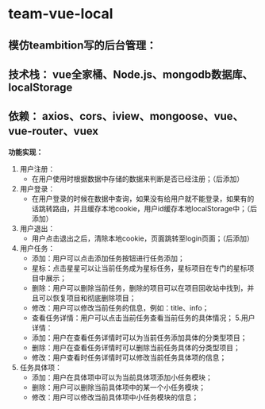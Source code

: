 # team-vue-local

## 模仿teambition写的后台管理：

**技术栈：** vue全家桶、Node.js、mongodb数据库、localStorage
----------
**依赖：** axios、cors、iview、mongoose、vue、vue-router、vuex
----------
**功能实现：**
  1. 用户注册：
      - 在用户使用时根据数据中存储的数据来判断是否已经注册；（后添加）
  2. 用户登录：
      - 在用户登录的时候在数据中查询，如果没有给用户就不能登录，如果有的话跳转路由，并且缓存本地cookie，用户id缓存本地localStorage中；（后添加）
  3. 用户退出：
      - 用户点击退出之后，清除本地cookie，页面跳转至login页面；（后添加）
  4. 用户任务：
      - 添加：用户可以点击添加任务按钮进行任务添加；
      - 星标：点击星星可以让当前任务成为星标任务，星标项目在专门的星标项目中展示；
      - 删除：用户可以删除当前任务，删除的项目可以在项目回收站中找到，并且可以恢复项目和彻底删除项目；
      - 修改：用户可以修改当前任务的信息，例如：title、info；
      - 查看任务详情：用户可以点击当前任务查看当前任务的具体情况；
  5.用户详情：
      - 添加：用户在查看任务详情时可以为当前任务添加具体的分类型项目；
      - 删除：用户在查看任务详情时可以删除当前任务具体的分类型项目；
      - 修改：用户查看时任务详情时可以修改当前任务具体项的信息；
  6. 任务具体项：
      - 添加：用户在具体项中可以为当前具体项添加小任务模块；
      - 删除：用户可以删除当前具体项中的某一个小任务模块；
      - 修改：用户可以修改当前具体项中小任务模块的信息；
